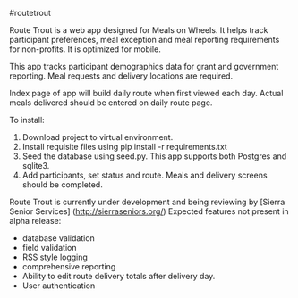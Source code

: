 #routetrout

Route Trout is a web app designed for Meals on Wheels.  It helps track participant preferences, meal exception and meal reporting requirements for non-profits.  It is optimized for mobile.

This app tracks participant demographics data for grant and government reporting.  Meal requests and delivery locations are required.

Index page of app will build daily route when first viewed each day.  Actual meals delivered should be entered on daily route page.

To install:
1. Download project to virtual environment.
2. Install requisite files using pip install -r requirements.txt
3. Seed the database using seed.py.  This app supports both Postgres and sqlite3. 
4. Add participants, set status and route.  Meals and delivery screens should be completed.


Route Trout is currently under development and being reviewing by [Sierra Senior Services] (http://sierraseniors.org/)  Expected features not present in alpha release:
* database validation
* field validation
* RSS style logging
* comprehensive reporting
* Ability to edit route delivery totals after delivery day.
* User authentication

